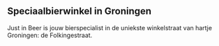 ## Speciaalbierwinkel in Groningen

Just in Beer is jouw bierspecialist in de uniekste winkelstraat van hartje Groningen: de Folkingestraat.
